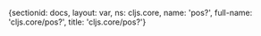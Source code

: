 {sectionid: docs, layout: var, ns: cljs.core, name: 'pos?', full-name: 'cljs.core/pos?',
  title: 'cljs.core/pos?'}
